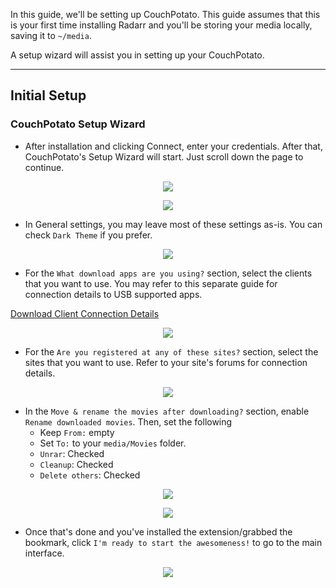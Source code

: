 In this guide, we'll be setting up CouchPotato. This guide assumes that this is your first time installing Radarr and you'll be storing your media locally, saving it to `~/media`.

A setup wizard will assist you in setting up your CouchPotato.

***
## Initial Setup
### CouchPotato Setup Wizard

* After installation and clicking Connect, enter your credentials. After that, CouchPotato's Setup Wizard will start. Just scroll down the page to continue.

<p align="center"><img src="https://docs.usbx.me/uploads/images/gallery/2020-05/image-1589263399129.png"></p>
<p align="center"><img src="https://docs.usbx.me/uploads/images/gallery/2020-05/image-1589263495913.png"></p>

* In General settings, you may leave most of these settings as-is. You can check `Dark Theme` if you prefer.

<p align="center"><img src="https://docs.usbx.me/uploads/images/gallery/2020-05/image-1589263569946.png"></p>

* For the `What download apps are you using?` section, select the clients that you want to use. You may refer to this separate guide for connection details to USB supported apps.

[Download Client Connection Details](https://docs.usbx.me/books/couchpotato/page/download-client-connection-details)

<p align="center"><img src="https://docs.usbx.me/uploads/images/gallery/2020-05/image-1589264041442.png"></p>

* For the `Are you registered at any of these sites?` section, select the sites that you want to use. Refer to your site's forums for connection details.

<p align="center"><img src="https://docs.usbx.me/uploads/images/gallery/2020-05/image-1589266505084.png"></p>

* In the `Move & rename the movies after downloading?` section, enable `Rename downloaded movies`. Then, set the following
  * Keep `From:` empty
  * Set `To:` to your `media/Movies` folder.
  * `Unrar`: Checked
  * `Cleanup`: Checked
  * `Delete others`: Checked

<p align="center"><img src="https://docs.usbx.me/uploads/images/gallery/2020-05/image-1589266785763.png"></p>
<p align="center"><img src="https://docs.usbx.me/uploads/images/gallery/2020-05/image-1589267535651.png"></p>

* Once that's done and you've installed the extension/grabbed the bookmark, click `I'm ready to start the awesomeness!` to go to the main interface.

<p align="center"><img src="https://docs.usbx.me/uploads/images/gallery/2020-05/image-1589267749576.png"></p>